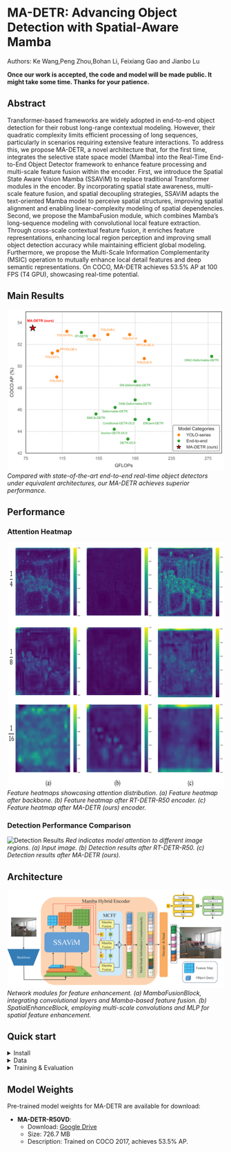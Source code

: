 #  MA-DETR: Advancing Object Detection with Spatial-Aware Mamba

Authors: Ke Wang,Peng Zhou,Bohan Li, Feixiang Gao and Jianbo Lu

**Once our work is accepted, the code and model will be made public. It might take some time. Thanks for your patience.**

## Abstract
Transformer-based frameworks are widely adopted in end-to-end object detection for their robust long-range contextual modeling. However, their quadratic complexity limits efficient processing of long sequences, particularly in scenarios requiring extensive feature interactions. To address this, we propose MA-DETR, a novel architecture that, for the first time, integrates the selective state space model (Mamba) into the Real-Time End-to-End Object Detector framework to enhance feature processing and multi-scale feature fusion within the encoder. First, we introduce the Spatial State Aware Vision Mamba (SSAViM) to replace traditional Transformer modules in the encoder. By incorporating spatial state awareness, multi-scale feature fusion, and spatial decoupling strategies, SSAViM adapts the text-oriented Mamba model to perceive spatial structures, improving spatial alignment and enabling linear-complexity modeling of spatial dependencies. Second, we propose the MambaFusion module, which combines Mamba’s long-sequence modeling with convolutional local feature extraction. Through cross-scale contextual feature fusion, it enriches feature representations, enhancing local region perception and improving small object detection accuracy while maintaining efficient global modeling. Furthermore, we propose the Multi-Scale Information Complementarity (MSIC) operation to mutually enhance local detail features and deep semantic representations. On COCO, MA-DETR achieves 53.5\% AP at 100 FPS (T4 GPU), showcasing real-time potential.
##

## Main Results

![Comparisons with other detectors in terms of computational cost.](images/Fig1.png)
*Compared with state-of-the-art end-to-end real-time object detectors under equivalent architectures, our MA-DETR achieves superior performance.*

## Performance

### Attention Heatmap

![Attention Heatmap](images/Fig7.png)
*Feature heatmaps showcasing attention distribution. (a) Feature heatmap after backbone. (b) Feature heatmap after RT-DETR-R50 encoder. (c) Feature heatmap after MA-DETR (ours) encoder.*

### Detection Performance Comparison

![Detection Results](images/Fig8.png)
*Red indicates model attention to different image regions. (a) Input image. (b) Detection results after RT-DETR-R50. (c) Detection results after MA-DETR (ours).*

## Architecture

![Network Modules](images/Fig2.png)
*Network modules for feature enhancement. (a) MambaFusionBlock, integrating convolutional layers and Mamba-based feature fusion. (b) SpatialEnhanceBlock, employing multi-scale convolutions and MLP for spatial feature enhancement.*


## Quick start

<details>
<summary>Install</summary>

```bash
pip install -r requirements.txt
```

</details>


<details>
<summary>Data</summary>

- Download and extract COCO 2017 train and val images.
```
path/to/coco/
  annotations/  # annotation json files
  train2017/    # train images
  val2017/      # val images
```

</details>



<details>
<summary>Training & Evaluation</summary>

- Training on a Single GPU:

```shell
# training on single-gpu
export CUDA_VISIBLE_DEVICES=0
python tools/train.py -c configs/madetr/madetr_r50vd_coco.yml
```

- Training on Multiple GPUs:

```shell
# train on multi-gpu
export CUDA_VISIBLE_DEVICES=0,1,2,3
torchrun --nproc_per_node=4 tools/train.py -c configs/madetr/madetr_r50vd_coco.yml
```

- Evaluation on Multiple GPUs:

```shell
# val on multi-gpu
export CUDA_VISIBLE_DEVICES=0,1,2,3
torchrun --nproc_per_node=4 tools/train.py -c configs/madetr/madetr_r50vd_coco.yml -r path/to/checkpoint --test-only
```

</details>

## Model Weights

Pre-trained model weights for MA-DETR are available for download:

- **MA-DETR-R50VD**:
  - Download: [Google Drive](https://drive.google.com/uc?export=download&id=10lG4FdPyZJXIN9CmNwTYU4dItwM_VGjT)
  - Size: 726.7 MB
  - Description: Trained on COCO 2017, achieves 53.5% AP.
